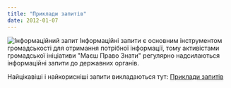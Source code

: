 ```yaml
---
title: "Приклади запитів"
date: 2012-01-07
---
```


![](https://mpz.brovary.org/wp-content/uploads/2012/01/Інформаційний-запит.jpg "Інформаційний запит") Інформаційні запити є основним інструментом громадськості для отримання потрібної інформації, тому активістами громадської ініціативи "Маєш Право Знати" регулярно надсилаються інформаційні запити до державних органів.

Найцікавіші і найкорисніші запити викладаються тут: [Приклади запитів](https://mpz.brovary.org/tag/priklad-zapitu/ "Приклади інформаційних запитів Бровари")
